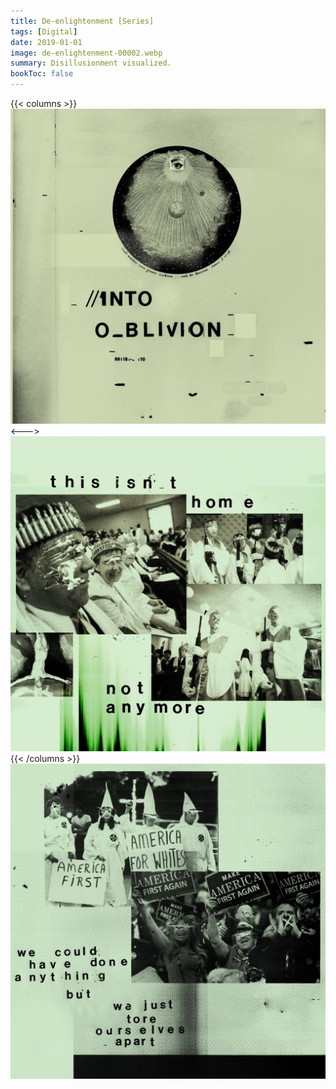 ```yaml
---
title: De-enlightenment [Series]
tags: [Digital]
date: 2019-01-01
image: de-enlightenment-00002.webp
summary: Disillusionment visualized.
bookToc: false
---
```

{{< columns >}}
![](de-enlightenment-00003.webp)
<--->
![](de-enlightenment-00005.webp)
{{< /columns >}}
![](de-enlightenment-00004.webp)